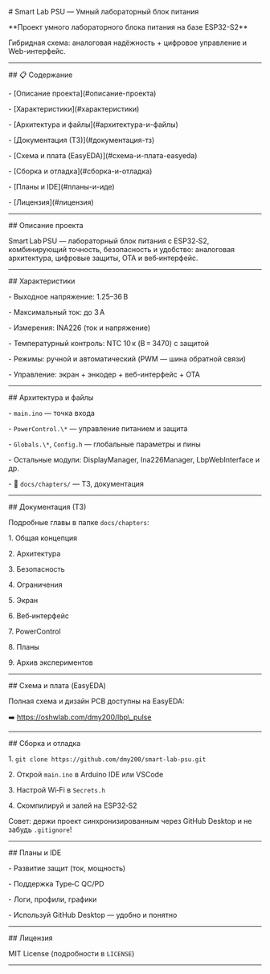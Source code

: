 \# Smart Lab PSU — Умный лабораторный блок питания



\*\*Проект умного лабораторного блока питания на базе ESP32-S2\*\*  

Гибридная схема: аналоговая надёжность + цифровое управление и Web-интерфейс.



---



\## 📋 Содержание



\- \[Описание проекта](#описание-проекта)

\- \[Характеристики](#характеристики)

\- \[Архитектура и файлы](#архитектура-и-файлы)

\- \[Документация (ТЗ)](#документация-тз)

\- \[Схема и плата (EasyEDA)](#схема-и-плата-easyeda)

\- \[Сборка и отладка](#сборка-и-отладка)

\- \[Планы и IDE](#планы-и-иде)

\- \[Лицензия](#лицензия)



---



\## Описание проекта



Smart Lab PSU — лабораторный блок питания с ESP32‑S2, комбинирующий точность, безопасность и удобство: аналоговая архитектура, цифровые защиты, OTA и веб‑интерфейс.



---



\## Характеристики



\- Выходное напряжение: 1.25–36 В  

\- Максимальный ток: до 3 А  

\- Измерения: INA226 (ток и напряжение)  

\- Температурный контроль: NTC 10 к (B = 3470) с защитой  

\- Режимы: ручной и автоматический (PWM — шина обратной связи)  

\- Управление: экран + энкодер + веб-интерфейс + OTA



---



\## Архитектура и файлы



\- `main.ino` — точка входа  

\- `PowerControl.\*` — управление питанием и защита  

\- `Globals.\*`, `Config.h` — глобальные параметры и пины  

\- Остальные модули: DisplayManager, Ina226Manager, LbpWebInterface и др.  

\- 📄 `docs/chapters/` — ТЗ, документация



---



\## Документация (ТЗ)



Подробные главы в папке `docs/chapters`:



1\. Общая концепция  

2\. Архитектура  

3\. Безопасность  

4\. Ограничения  

5\. Экран  

6\. Веб‑интерфейс  

7\. PowerControl  

8\. Планы  

9\. Архив экспериментов



---



\## Схема и плата (EasyEDA)



Полная схема и дизайн PCB доступны на EasyEDA:  

➡️ https://oshwlab.com/dmy200/lbp\_pulse



---



\## Сборка и отладка



1\. `git clone https://github.com/dmy200/smart-lab-psu.git`  

2\. Открой `main.ino` в Arduino IDE или VSCode  

3\. Настрой Wi‑Fi в `Secrets.h`  

4\. Скомпилируй и залей на ESP32‑S2



Совет: держи проект синхронизированным через GitHub Desktop и не забудь `.gitignore`!



---



\## Планы и IDE



\- Развитие защит (ток, мощность)  

\- Поддержка Type‑C QC/PD  

\- Логи, профили, графики  

\- Используй GitHub Desktop — удобно и понятно



---



\## Лицензия



MIT License (подробности в `LICENSE`)



---





